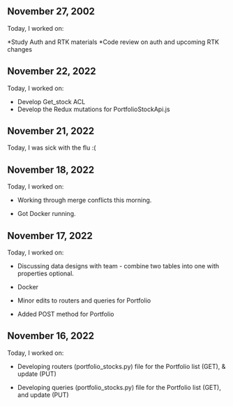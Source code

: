 ## November 27, 2002

Today, I worked on:

*Study Auth and RTK materials
*Code review on auth and upcoming RTK changes


## November 22, 2022

Today, I worked on:

* Develop Get_stock ACL
* Develop the Redux mutations for PortfolioStockApi.js


## November 21, 2022

Today, I was sick with the flu :(


## November 18, 2022

Today, I worked on:

* Working through merge conflicts this morning.

* Got Docker running.


## November 17, 2022

Today, I worked on:

* Discussing data designs with team - combine two tables into one with properties optional.

* Docker

* Minor edits to routers and queries for Portfolio

* Added POST method for Portfolio


## November 16, 2022

Today, I worked on:

* Developing routers (portfolio_stocks.py) file for the Portfolio list (GET), & update (PUT)

* Developing queries (portfolio_stocks.py) file for the Portfolio list (GET), and update (PUT)

